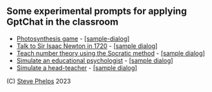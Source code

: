 
## Some experimental prompts for applying GptChat in the classroom 

- [Photosynthesis game](photosynthesis-simulator/prompt.md) - [[sample-dialog]](photosynthesis-simulator/dialog.md)
- [Talk to Sir Isaac Newton in 1720](isaac-newton/prompt.md) - [[sample dialog]](isaac-newton/dialog.md)
- [Teach number theory using the Socratic method](socratic-number-theory/prompt.md) - [[sample dialog]](socratic-number-theory/dialog.md)
- [Simulate an educational psychologist](ed-psych/prompt.md) - [[sample dialog]](ed-psych/dialog.md)
- [Simulate a head-teacher](head-teacher/prompt.md) - [[sample dialog]](head-teacher/dialog.md)

(C) [Steve Phelps](https://sphelps.net) 2023

